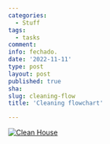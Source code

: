 ```yaml
---
categories:
  - Stuff
tags:
  - tasks
comment: 
info: fechado.
date: '2022-11-11'
type: post
layout: post
published: true
sha: 
slug: cleaning-flow
title: 'Cleaning flowchart'

---
```

[![Clean House](https://raw.githubusercontent.com/marioseixas/marioseixas.github.io/master/clean-house.jpg "Clean House")](https://raw.githubusercontent.com/marioseixas/marioseixas.github.io/master/clean-house.jpg "Clean House")